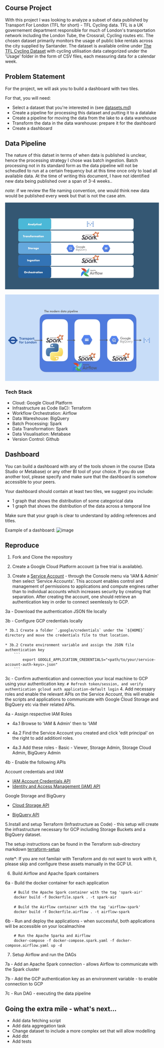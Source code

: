 ## Course Project

With this project I was looking to analyze a subset of data published by Transport For London (TFL for short) - TFL Cycling data. TFL is a UK governement department responsible for much of London's transportation network including the London Tube, the Crossrail, Cycling routes etc.
The chosen dataset primarily monitors the usage of public bike rentals across the city supplied by Santander. The dataset is 
available online under [The TFL Cycling Dataset](https://cycling.data.tfl.gov.uk) with cycling utilisation data categorized under the 'Usage' folder in the
form of CSV files, each measuring data for a calendar week.


## Problem Statement

For the project, we will ask you to build a dashboard with two tiles. 

For that, you will need:

* Select a dataset that you're interested in (see [datasets.md](datasets.md))
* Create a pipeline for processing this dataset and putting it to a datalake
* Create a pipeline for moving the data from the lake to a data warehouse
* Transform the data in the data warehouse: prepare it for the dashboard
* Create a dashboard


## Data Pipeline 

The nature of this datset in terms of when data is published is unclear, hence the processing strategy I chose was batch ingestion. Batch processing not in its standard form as the data pipeline will not be scheudled to run at a certain frequency but at this time once only to load all available data. At the time of writing this document, I have not identified new data being published over a span of 3-4 weeks.. 

*note*: if we review the file naming convention, one would think new data would be published every week but that is not the case atm. 


![This is a alt text 1.](https://github.com/ouverz/de_zoomcamp_2023/blob/main/capstone-project-tfl-cycling/images/data_pipeline_1.001.jpeg)

![This is a alt text 2.](https://github.com/ouverz/de_zoomcamp_2023/blob/main/capstone-project-tfl-cycling/images/data_pipeline_1.002.jpeg)


### Tech Stack

* Cloud: Google Cloud Platform
* Infrastructure as Code (IaC): Terraform
* Workflow Orchestration: Airflow
* Data Wareshouse: BigQuery
* Batch Processing: Spark
* Data Transformation: Spark
* Data Visualisation: Metabase
* Version Control: Github


## Dashboard

You can build a dashboard with any of the tools shown in the course (Data Studio or Metabase) or any other BI tool of your choice. If you do use another tool, please specify and make sure that the dashboard is somehow accessible to your peers. 

Your dashboard should contain at least two tiles, we suggest you include:

- 1 graph that shows the distribution of some categorical data 
- 1 graph that shows the distribution of the data across a temporal line

Make sure that your graph is clear to understand by adding references and titles. 

Example of a dashboard: ![image](https://user-images.githubusercontent.com/4315804/159771458-b924d0c1-91d5-4a8a-8c34-f36c25c31a3c.png)


## Reproduce 
1. Fork and Clone the repository

2. Create a Google Cloud Platform account (a free trial is available).

3. Create a [Service Account](https://cloud.google.com/iam/docs/service-accounts-create) - through the Console menu via 'IAM & Admin' then select 'Service Accounts'. This account enables control and management of permissions to applications and 
compute engines rather than to individual accounts which increases security by creating that separation. After creating the account, one should retrieve an authentication key in order to connect seemlessly to GCP.

 3a - Download the authentication JSON file locally
 
 3b - Configure GCP credentials locally

    * 3b.1 Create a folder `.google/credentials` under the `${HOME}` directory and move the credentials file to that location.

    * 3b.2 Create environment variable and assign the JSON file authentication key
        ```
            export GOOGLE_APPLICATION_CREDENTIALS="<path/to/your/service-account-auth-keys>.json"
        ``` 

 3c - Confirm authentication and connection your local machine to GCP using your authentication key.
    ```
        # Refresh token/session, and verify authentication
        gcloud auth application-default login
    ``` 
4. Add necessary roles and enable the relevant APIs on the Service Account, this will enable the scripts and applications to communicate with Google Cloud Storage and BigQuery etc via their related APIs. 

 4a - Assign respective IAM Roles
   * 4a.1 Browse to 'IAM & Admin' then to 'IAM
    
   * 4a.2 Find the Service Account you created and click 'edit principal' on the right to add additionl roles. 
   * 4a.3 Add these roles -  Basic - Viewer, Storage Admin, Storage Cloud Admin, BigQuery Admin
    

 4b - Enable the following APIs
 
 Account credentials and IAM

* [IAM Account Credentials API](https://console.cloud.google.com/apis/library/iamcredentials.googleapis.com)
* [Identity and Access Management (IAM) API](https://console.cloud.google.com/apis/library/iam.googleapis.com)


Google Storage and BigQuery

* [Cloud Storage API](https://console.cloud.google.com/apis/library/storage-component.googleapis.com)
    
* [BigQuery API](https://console.cloud.google.com/apis/library/bigquery.googleapis.com)


5.Install and setup Terraform (Infrastructure as Code) - this setup will create the infrastructure necessary for GCP including Storage Buckets and a BigQuery dataset.

The setup instructions can be found in the Terraform sub-directory markdown [terraform-setup](https://)

note*: If you are not familair with Terraform and do not want to work with it, please skip and configure these assets manually in the GCP UI.


6. Build Airflow and Apache Spark containers

 6a - Build the docker container for each application
```
    # Build the Apache Spark container with the tag 'spark-air'
    docker build -f Dockerfile.spark . -t spark-air
    
    # Build the Airflow container with the tag 'airflow-spark'
    docker build -f Dockerfile.airflow . -t airflow-spark
```

 6b - Run and deploy the applications - when successful, both applications will be accessible on your localmachine
```
    # Run the Apache Sparka and Airflow 
    docker-compose -f docker-compose.spark.yaml -f docker-compose.airflow.yaml up -d
```

7. Setup Airflow and run the DAGs

 7a - Add an Apache Spark connection - allows Airflow to communicate with the Spark cluster
 
 7b - Add the GCP authentication key as an environment variable - to enable connection to GCP
 
 7c - Run DAG - executing the data pipeline



## Going the extra mile - what's next...

* Add data fetching script
* Add data aggregation task
* Change dataset to include a more complex set that will allow modelling
* Add dbt
* Add tests
